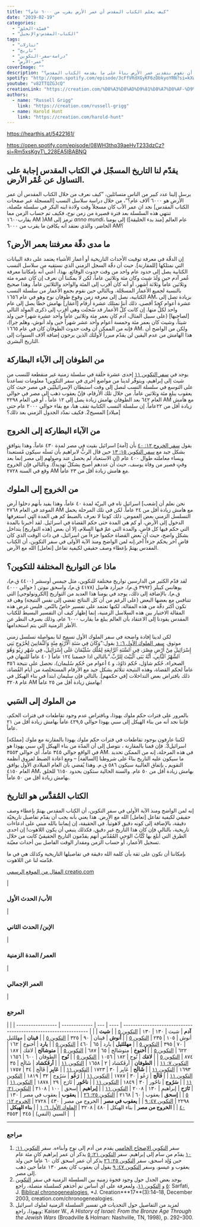 ```yaml
---
title: "كيف يعلم الكتاب المقدس أن عمر الأرض يقرب من ٦٠٠٠ عام؟"
date: "2019-02-19"
categories:
  - "قضيّة-الخلق"
  - "الكتاب-المقدس-والإنجيل"
tags:
  - "تنازلات"
  - "تاريخ"
  - "دراسة-سفر-التكوين"
  - "عمر-الأرض"
coverImage: ""
description: "هل يمكننا أن نقوم بتقدير عمر الأرض بناءً على ما يقدمه الكتاب المقدس؟ "
spotify: "http://open.spotify.com/episode/3cFfVRdXGyKF6zDbkyoYRN?si=kXw5-NZ4QHy4mMkCc3YMSw"
youtube: "v82TTQZGJcQ"
creationLink: "https://creation.com/%D8%A3%D8%AD%D9%81%D8%A7%D8%AF-%D9%86%D9%8F%D9%88%D8%AD-%D8%A7%D9%84%D8%B3%D8%AA%D8%A9-%D8%B9%D8%B4%D8%B1"
authors:
  - name: "Russell Grigg"
    link: "https://creation.com/russell-grigg"
  - name: Harold Hunt
    link: "https://creation.com/harold-hunt"
---
```


https://hearthis.at/5422161/

https://open.spotify.com/episode/08WH3thq39aeHvT233dzCz?si=Rm5xsKgyT\_228EA5IBABNQ

## يقدّم لنا التاريخ المسجّل في الكتاب المقدس إجابة على التساؤل عن عُمْر الأرض.

يرسل إلينا عدد كبير من الناس متسائلين، ”كيف نعرف من خلال الكتاب المقدس أن عمر الأرض هو ٦٠٠٠ آلاف عام؟“، من خلال دراسة سلاسل النسب \[المسجلة عبر صفحات الكتاب المقدس\] نجد ان عمر الأب كان مسجلاً وقت ولادة ابنه البكر في سلسلة متّصلة، تنتهي هذه السلسلة بعد فترة قصيرة من زمن نوح، فكيف تم حساب الزمن مما يقارب١٦٠٠ AM )AM ترمز إلى *anno mundi*، عام العالم \[منذ بدء الخليقة\]) إلى يومنا الحاضر، والذي نعتقد أنه يكافئ ما يقرب من ٦٠٠٠ AM؟

## ما مدى دقّة معرفتنا بعمر الأرض؟

إن الدقّة في معرفة توقيت الأحداث التاريخية أو أعمار الأشياء يعتمد على دقة البيانات التي نمتلكها \[للمقارنة\]. حيث أن دقّة السجل الزمني الذي نستقيه من سلاسل النسب الكتابية يصل إلى حدود عام واحد من وقت حدوث الوقائع. بهذا، أعني أنه بإمكاننا معرفة عُمر آدم حين وَلَدَ شِيث وكان مئة وثلاثين عاماً، لكن لا يمكننا أن نعرف إن كان عمره مئة وثلاثين عاماً وثلاثة أشهر، أو أنه كان أقرب إلى المئة والواحد والثلاثين عاماً. وهذا صحيح بالنسبة لجميع الأعمار المسجّلة. وبالتالي حين نقوم بجمع الأعمار من سلسلة النسب الكتابية، نصل إلى معرفة زمن وقوع طوفان نوح وهو في عام ١٦٥٦ AM، بزيادة تصل إلى عشرة أعوام كحدّ أقصى، ذلك أننا نمتلك عشرة أرقام \[أعمَار\] بهامش خطأ يصل إلى عام واحد لكلٍّ منها. إن كانت كلُّ الأعمار قد سُجلت وهي أقرب إلى ذكرى المولد التالي \[لصاحبها\] (على سبيل المثال، آدم كان بعمر مئة وثلاثين عاماً وأحد عشرة شهراً حين ولد شيثاً، وشيث كان بعمر مئة وخمسة أعوام وأحد عشر شهراً حين ولد أنوش، وهلم جرا)، فإنه من الممكن أن وقت حدوث الطوفان كان في عام ١٦٦٥ AM. ولكن من الواضح أن هذا الهامش من عدم اليقين لن يقدّم مبرراً لأولئك الذين يرجون إضافة آلاف السنوات إلى التاريخ البشري.

## من الطوفان إلى الآباء البطاركة

يوجد في [سفر التكوين ١١](https://biblia.com/bible/ar-vandyke/Ge11) إحدى عشرة حلَقة في سلسلة زمنية غير منقطعة للنسب من شيث إلى إبراهيم، ويتوفّر لدينا من مواضع أخرى في سفر التكوين1 معلومات تساعدنا على التوسع في سلسلة النسب لنصل إلى وقت استيطان الإسرائيليّين في مصر حيث كان يعقوب يبلغ مئة وثلاثين عاماً. من خلال تلك الأرقام، فإنّ يعقوب ذهب إلى مصر في حوالي العام ٦٤٢ بعد الطوفان بهامش زيادة يصل إلى ١٢ عاماً ، أو في العام ٢٢٩٨ AM مع هامش زيادة أقل من ٢٢عاماً. إن سلسلة النسب الكتابية تقف هنا، مع بقاء حوالي ٢٠٠٠ عام حتى \[ميلاد\] المسيح2. فكيف نمدّد الجدول الزمني بعد ذلك؟

## من الآباء البطاركة إلى الخروج

يقول [سفر الخروج ١٢: ٤٠](https://biblia.com/bible/ar-vandyke/Ex12.40) بأن \[أمة\] اسرائيل بقيت في مصر لمدة ٤٣٠ عاماً، وهذا يتوافق بشكل جيد مع [سفر التكوين ١٥: ١٣](https://biblia.com/bible/ar-vandyke/Ge15.13) حين قال الربُّ لابراهيم بأن نَسلَه سيكون مُستعبداً ويساء معاملته طوال ٤٠٠ عام (إن الاستعباد لم يحصل عند وصولهم إلى مصر إنما بعد وقتٍ قصير من وفاة يوسف، حيث أن عددهم أصبح يشكلّ تهديداً). وبالتالي فإن الخروج وقع في السنة ٢٧٢٨ AM مع هامش زيادة أقل من ٢٣ عاماً.

## من الخروج إلى الملوك

نحن نعلم أن \[شعب\] اسرائيل تاه في البريّة لمدة ٤٠ عاماً، وهذا يفيد بأنهم دخلوا أرض الموعد في العام ٢٧٦٨ AM مع هامش زيادة أقل من ٢٤ عاماً. لكن في تلك المرحلة يحمل التسلسل الزمني بعض الغموض. ذلك كوننا لا نعرف بالضبط كم هي المدة التي استغرقها الدخول إلى الأرض، أو كم هي المدة حتى حكم القضاة في اسرائيل. لقد أُخبرنا بالمدة التي حكم فيها كل قاضٍ، والمدة التي عمّ فيها السلام، إلا أن بعض \[هذه التواريخ\] يتداخل بشكل واضح، حيث أن بعض القضاة حكموا جزءاً من اسرائيل، في ذات الوقت الذي كان قاضٍ آخر يحكم جزءاً آخر.إنه لمن الواضح ومنذ الآية الأولى في سفر التكوين، أن الكتاب المقدس يهتمّ بإعطاء وصف حقيقي لكيفية تفاعل \[تعامل\] الله مع الأرض.

## ماذا عن التواريخ المختلفة للتكوين؟

لقد قدّم الكثير من الدارسين تواريخ مختلفة للتكوين، مثل جيمس أوسشر (٤٤٠٠ ق.م)، يوهانس كيبلر (٣٩٩٢ ق.م)، جيرارد هاسِل (٤١٧٨ ق.م)، واسحق نيوتن ( حوالي ٤٠٠٠ ق.م). بالإضافة إلى ذلك، يوجد في يومنا هذا العديد من التواريخ \[الكرونولوجي\] التي تتنافس مع بعضها البعض (على الرغم من أن كل النتائج تفضي إلى نفس النتيجة) وهي قد تكون أكثر دقّة من هذه المقالة، لكنها تعتمد على تفسير خاصّ بالنّص. فليس غرض هذه المقالة الاختيار بين هذه السلاسل الزمنية، إنما إظهار كيف أن التفسير البسيط للكتاب المقدس يقودنا إلى الاعتقاد بأن العالم يبلغ ما يقارب ٦٠٠٠ عام، وذلك بصرف النظر عن الأطر الزمنية التي يتم استخدامها.

لكن لدينا إفادة واضحة في سفر الملوك الأول تسمح لنا بمواصلة تسلسل زمني موثوق. [سفر الملوك الأول ٦: ١](https://biblia.com/bible/ar-vandyke/1Ki6.1) يقول:”وَكَانَ فِي سَنَةِ ٱلْأَرْبَعِ مِئَةٍ وَٱلثَّمَانِينَ لِخُرُوجِ بَنِي إِسْرَائِيلَ مِنْ أَرْضِ مِصْرَ، فِي ٱلسَّنَةِ ٱلرَّابِعَةِ لِمُلْكِ سُلَيْمَانَ عَلَى إِسْرَائِيلَ، فِي شَهْرِ زِيُو وَهُوَ ٱلشَّهْرُ ٱلثَّانِي، أَنَّهُ بَنَى ٱلْبَيْتَ لِلرَّبِّ.“بالتالي اذا خصمنا ١٢٤ عاماً ( ٤٠ عاماً للتيهان في الصحراء، حُكم شاؤل، حُكم دَاوُدَ، و ٤ أعوام من حُكم سُليمان)، نحصل على نتيجة ٣٥٦ عاماً لحكم القضاة، وهذه النتيجة تتلائم بشكل جيد مع الأرقام المستخلصة من أيام القُضاة، ذلك بافتراض بعض التداخلات \[في حكمهم\]. بالتالي فإن سليمان ابتدأ في بناء الهيكل في عام ٣٢٠٨ AM بهامش زيادة أقل من ٢٥ عاماً!

## من الملوك إلى السَبي

بالمرور على فترات حكم ملوك يهوذا، وبافتراض عدم وجود تقاطعات في فترات الحكم، فإننا نجد أنه من بناء الهيكل إلى سبي يهوذا حوالي ٤٢٩,٥ عاماً بهامش زيادة أقل من ٢١ عاماً.

لكننا عارفون بوجود تقاطعات في فترات حكم ملوك يهوذا بالمقارنة مع ملوك \[مملكة\] اسرائيل3. فإن قمنا بالمقارنة ، نتوصل إلى أن المدّة من بناء الهيكل إلى سبي يهوذا هو في الواقع حوالي ٣٤٥ عاماً، أي حوالي ٣٥٥٣ AM. في هذه المرحلة، إنه من الممكن تحديد ما سيكون عليه التاريخ بناءً على شروطنا \[السالفة\] – ومع اعادة الضبط لفروق أنظمة التقويم ـ بإتفاق الغالبية سيكون ٥٨٦ ق.م. وهذا يُفضي بأن العام الميلادي الأول يوافق العام ٤١٥٠ AM، بهامش زيادة أقل من ٥٠ عام. والسنة الحالية ستكون بحدود ٦١٥٠ للخلق بهامش زيادة أقل من ٥٠ عاماً.

## الكتاب المُقدَّس هو التاريخ

إنه لمن الواضح ومنذ الآية الأولى في سفر التكوين، أن الكتاب المقدس يهتمّ بإعطاء وصف حقيقي لكيفية تفاعل \[تعامل\] الله مع الأرض. هذا يعني بأنه يجب أن يقدّم تفاصيل تاريخيّة دقيقة، بالإضافة إلى كونه دقيق لاهوتياً. في الحقيقة، إن إيماننا بالله مبني على ادعاءات تاريخية، بالتالي فإن كان هذا التاريخ غير دقيق، فكذلك ينبغي أن يكون اللاهوت! إن احدى الطرق التي أبلغ بها كُتَّابُ الوَحيِ المُقَدَّس أنهم يقدّمون التاريخ الحقيقيّ كانت من خلال تسجيل الأعمار، أو حساب الزمن ومقدار الوقت الفاصل بين أحداث معيّنة.

بإمكاننا أن نكون على ثقة بأن كلمة الله دقيقة في تفاصيلها التاريخية وكذلك هي في ما قدّمته لنا عن اللاهوت.

[المقال من الموقع الرسمي creatio.com](https://creation.com/%D9%83%D9%8A%D9%81-%D9%8A%D8%B9%D9%84%D9%85-%D8%A7%D9%84%D9%83%D8%AA%D8%A7%D8%A8-%D8%A7%D9%84%D9%85%D9%82%D8%AF%D8%B3-%D8%B9%D9%85%D8%B1-%D8%A7%D9%84%D8%A3%D8%B1%D8%B6-%D9%A6%D9%A0%D9%A0%D9%A0)

|

### الأب/ الحدث الأول

|

### الإبن/ الحدث الثاني

|

### العمر/ المدة الزمنية

|

### العمر الإجمالي

|

### المرجع

|                   |
| ----------------- | ------------- | --- | ---- | --------------------------------------------------------------- |
| **آدم**           | شيث           | ١٣٠ | ١٣٠  | [التكوين ٥](https://biblia.com/bible/ar-vandyke/Ge5)            |
| **شيث**           | أنوش          | ١٠٥ | ٢٣٥  | [التكوين ٥](https://biblia.com/bible/ar-vandyke/Ge5)            |
| **أنوش**          | قينان         | ٩٠  | ٣٢٥  | [التكوين ٥](https://biblia.com/bible/ar-vandyke/Ge5)            |
| **قينان**         | مهللئيل       | ٧٠  | ٣٩٥  | [التكوين ٥](https://biblia.com/bible/ar-vandyke/Ge5)            |
| **مهللئيل**       | يارد          | ٦٥  | ٤٦٠  | [التكوين ٥](https://biblia.com/bible/ar-vandyke/Ge5)            |
| **يارد**          | أخنوخ         | ١٦٢ | ٦٢٢  | [التكوين ٥](https://biblia.com/bible/ar-vandyke/Ge5)            |
| **أخنوخ**         | متوشالح       | ٦٥  | ٦٨٧  | [التكوين ٥](https://biblia.com/bible/ar-vandyke/Ge5)            |
| **متوشالح**       | لامَك         | ١٨٧ | ٨٧٤  | [التكوين ٥](https://biblia.com/bible/ar-vandyke/Ge5)            |
| **لامَك**         | نُوح          | ١٨٢ | ١٠٥٦ | [التكوين ٥](https://biblia.com/bible/ar-vandyke/Ge5)            |
| **نُوح**          | الطوفان       | ٦٠٠ | ١٦٥٦ | [التكوين ٧: ١١](https://biblia.com/bible/ar-vandyke/Ge7.11)     |
| **الطوفان**       | أرفَكشاد      | ٢   | ١٦٥٨ | [التكوين ١١](https://biblia.com/bible/ar-vandyke/Ge11)          |
| **أرفَكشاد**      | شَالَح        | ٣٥  | ١٦٩٣ | [التكوين ١١](https://biblia.com/bible/ar-vandyke/Ge11)          |
| **شَالَح**        | عَابِر        | ٣٠  | ١٧٢٣ | [التكوين ١١](https://biblia.com/bible/ar-vandyke/Ge11)          |
| **عَابِر**        | فَالَج        | ٣٤  | ١٧٥٧ | [التكوين ١١](https://biblia.com/bible/ar-vandyke/Ge11)          |
| **فَالَج**        | رَعُو         | ٣٠  | ١٧٨٧ | [التكوين ١١](https://biblia.com/bible/ar-vandyke/Ge11)          |
| **رَعُو**         | سَرُوج        | ٣٢  | ١٨١٩ | [التكوين ١١](https://biblia.com/bible/ar-vandyke/Ge11)          |
| **سَرُوج**        | ناحُور        | ٣٠  | ١٨٤٩ | [التكوين ١١](https://biblia.com/bible/ar-vandyke/Ge11)          |
| **ناحُور**        | تَارَح        | ٢٩  | ١٨٧٨ | [التكوين ١١](https://biblia.com/bible/ar-vandyke/Ge11)          |
| **تَارَح**        | إبراهيم       | ١٣٠ | ٢٠٠٨ | [التكوين ١١](https://biblia.com/bible/ar-vandyke/Ge11)          |
| **إبراهيم**       | إسحق          | ١٠٠ | ٢١٠٨ | [التكوين ٢١: ٥](https://biblia.com/bible/ar-vandyke/Ge21.5)     |
| **إسحق**          | يعقوب         | ٦٠  | ٢١٦٨ | [التكوين ٢٥: ٢٦](https://biblia.com/bible/ar-vandyke/Ge25.26)   |
| **يعقوب**         | يعقوب في مصر  | ١٣٠ | ٢٢٩٨ | [التكوين ٤٧: ٩](https://biblia.com/bible/ar-vandyke/Ge47.9)     |
| **يعقوب في مصر**  | الخروج من مصر | ٤٣٠ | ٢٧٢٨ | [الخروج ١٢: ٤٠](https://biblia.com/bible/ar-vandyke/Ex12.40)    |
| **الخروج من مصر** | بناء الهيكل   | ٤٨٠ | ٣٢٠٨ | [الملوك الأول ٦: ١](https://biblia.com/bible/ar-vandyke/1Ki6.1) |
| **بناء الهيكل**   | السبي (النفي) | ٣٤٥ | ٣٥٥٣ |                                                                 |

---

### مراجع

1. سفر [التكوين الإصحاح الخامس](https://biblia.com/bible/ar-vandyke/Ge5) يقدم من أدم إلى نوح وأبناءه. سفر [التكوين ١١: ١٠](https://biblia.com/bible/ar-vandyke/Ge11.10) يقدّم من سام إلى إبراهيم. سفر [التكوين ٢١: ٥](https://biblia.com/bible/ar-vandyke/Ge21.5) يذكر أن عمر إبراهيم كان مئة عام حين وُلِد اسحق، سفر [التكوين ٢٥: ٢٦](https://biblia.com/bible/ar-vandyke/Ge25.26) يذكر أن عمر اسحق كان ٦٠ عاماً حين ولد يعقوب و عيسو، وسفر [التكوين ٤٧: ٩](https://biblia.com/bible/ar-vandyke/Ge47.9) يقول أن يعقوب كان بعمر ١٣٠ عاماً حين ذهب إلى مصر.
2. يوجد بعض الجدل حول وجود فجوة زمنية بين السلسلة الزمنية في سفر [التكوين ٥](https://biblia.com/bible/ar-vandyke/Ge5) و [التكوين ١١](https://biblia.com/bible/ar-vandyke/Ge11)، ولمعرفة على أي أساس تم أخذهم كسلسلة متصلة، راجع: Sarfati, J. [Biblical chronogenealogies](https://creation.com/biblical-chronogenealogies), \*J. Creation**\*17**(3):14–18, December 2003, creation.com/chronogenealogies.
3. لمزيد من التفاصيل حول التحديات في تفسير السلسلة الزمنية لملوك اسرائيل ويهوذا، راجع: Kaiser W., *A History of Israel: From the Bronze Age Through the Jewish Wars* (Broadville & Holman: Nashville, TN, 1998), p. 292–300.
